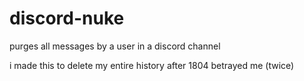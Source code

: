 # discord-nuke
purges all messages by a user in a discord channel

i made this to delete my entire history after 1804 betrayed me (twice)
